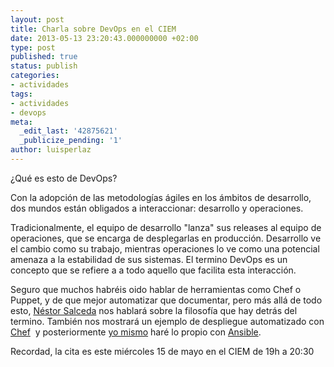 ```yaml
---
layout: post
title: Charla sobre DevOps en el CIEM
date: 2013-05-13 23:20:43.000000000 +02:00
type: post
published: true
status: publish
categories:
- actividades
tags:
- actividades
- devops
meta:
  _edit_last: '42875621'
  _publicize_pending: '1'
author: luisperlaz
---
```

¿Qué es esto de DevOps?

Con la adopción de las metodologías ágiles en los ámbitos de
desarrollo,\
 dos mundos están obligados a interaccionar: desarrollo y operaciones.

Tradicionalmente, el equipo de desarrollo "lanza" sus releases al equipo
de operaciones, que se encarga de desplegarlas en producción. Desarrollo
ve el cambio como su trabajo, mientras operaciones lo ve como una
potencial amenaza a la estabilidad de sus sistemas. El termino DevOps es
un concepto que se refiere a a todo aquello que facilita esta
interacción.

Seguro que muchos habréis oido hablar de herramientas como Chef o
Puppet, y de que mejor automatizar que documentar, pero más allá de todo
esto, [Néstor
Salceda](https://twitter.com/nestorsalceda "Néstor Salceda") nos hablará
sobre la filosofía que hay detrás del termino. También nos mostrará un
ejemplo de despliegue automatizado con
[Chef](https://www.chef.io/chef/ "Chef")  y posteriormente [yo
mismo](http://www.twitter.com/luisperlaz "yo mismo") haré lo propio con
[Ansible](http://ansible.cc/ "Ansible").

Recordad, la cita es este miércoles 15 de mayo en el CIEM de 19h a 20:30
